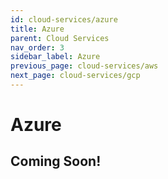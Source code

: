 ```yaml
---
id: cloud-services/azure
title: Azure
parent: Cloud Services
nav_order: 3
sidebar_label: Azure
previous_page: cloud-services/aws
next_page: cloud-services/gcp
---
```


# Azure

## Coming Soon!